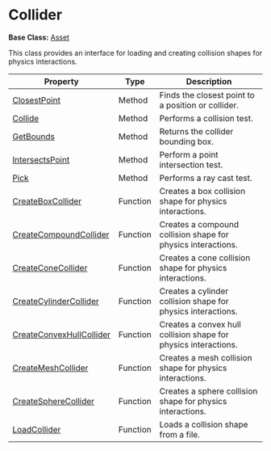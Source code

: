 # Collider

**Base Class:** [Asset](CPP_Asset.md)

This class provides an interface for loading and creating collision shapes for physics interactions.



| Property | Type | Description |
| ----- | ----- | ----- |
| [ClosestPoint](API_Collider_ClosestPoint_FP.md) | Method | Finds the closest point to a position or collider. |
| [Collide](API_Collider_Collide_FP.md) | Method | Performs a collision test. |
| [GetBounds](API_Collider_GetBounds_FP.md) | Method | Returns the collider bounding box. |
| [IntersectsPoint](API_Collider_IntersectsPoint_FP.md) | Method | Perform a point intersection test. |
| [Pick](API_Collider_Pick_FP) | Method | Performs a ray cast test. |
| [CreateBoxCollider](CPP_CreateCollisionBox_FP.md) | Function | Creates a box collision shape for physics interactions. |
| [CreateCompoundCollider](CPP_CreateCollisionCompound.md) | Function | Creates a compound collision shape for physics interactions. |
| [CreateConeCollider](CPP_CreateCollisionCone_FP.md) | Function | Creates a cone collision shape for physics interactions. |
| [CreateCylinderCollider](CPP_CreateCollisionCylinder_32f.md) | Function | Creates a cylinder collision shape for physics interactions. |
| [CreateConvexHullCollider](CPP_CreateCollisionConvexHull.md) | Function | Creates a convex hull collision shape for physics interactions. |
| [CreateMeshCollider](CPP_CreateCollisionMesh.md) | Function | Creates a mesh collision shape for physics interactions. |
| [CreateSphereCollider](CPP_CreateCollisionSphere_32f.md) | Function | Creates a sphere collision shape for physics interactions. |
| [LoadCollider](CPP_LoadCollision.md) | Function | Loads a collision shape from a file. |
